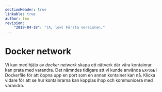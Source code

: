 ```yaml
---
sectionHeader: true
linkable: true
author: lew
revision:
    "2019-04-18": "(A, lew) Första versionen."
...
```

Docker network
=======================

Vi kan med hjälp av *docker network* skapa ett nätverk där våra kontainrar kan prata med varandra. Det nämndes tidigare att vi kunde använda `EXPOSE` i Dockerfile för att öppna upp en port som en annan kontainer kan nå. Klicka vidare för att se hur kontainrarna kan kopplas ihop och kommunicera med varandra.